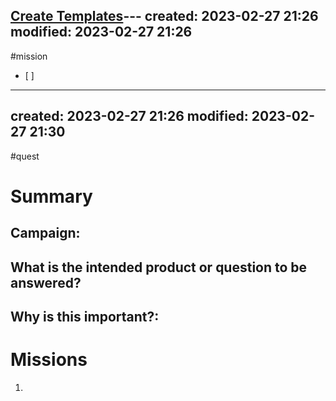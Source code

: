 [Create Templates](Create%20Templates.md)---
created: 2023-02-27 21:26 
modified: 2023-02-27 21:26
---
#mission 
- [ ] 
---
created: 2023-02-27 21:26 
modified: 2023-02-27 21:30
---
#quest 
# Summary
## Campaign: 

## What is the intended product or question to be answered?

## Why is this important?:

# Missions
1.
